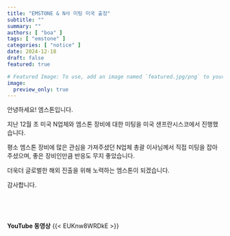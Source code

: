 ```yaml
---
title: "EMSTONE & N사 미팅 미국 출장"
subtitle: ""
summary: ""
authors: [ "boa" ]
tags: [ "emstone" ]
categories: [ "notice" ]
date: 2024-12-18
draft: false
featured: true

# Featured Image: To use, add an image named `featured.jpg/png` to your page's folder.
image:
  preview_only: true
---
```


안녕하세요! 엠스톤입니다.


지난 12월 초 미국 N업체와 엠스톤 장비에 대한 미팅을 미국 샌프란시스코에서 진행했습니다.

평소 엠스톤 장비에 많은 관심을 가져주셨던 N업체 총괄 이사님께서 직접 미팅을 잡아 주셨으며, 좋은 장비인만큼 반응도 무지 좋았습니다.

더욱더 글로벌한 해외 진출을 위해 노력하는 엠스톤이 되겠습니다.


감사합니다.

&nbsp;

&nbsp;

**YouTube 동영상**
{{< EUKnw8WRDkE >}}
